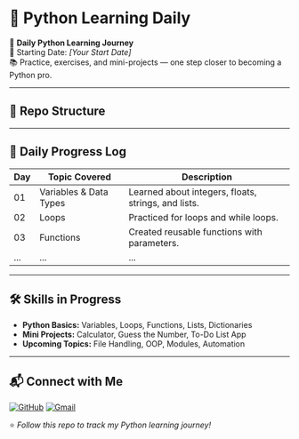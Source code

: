 # 🐍 Python Learning Daily

🚀 **Daily Python Learning Journey**  
📅 Starting Date: *[Your Start Date]*  
📚 Practice, exercises, and mini-projects — one step closer to becoming a Python pro.

---

## 📂 Repo Structure

---

## 📅 Daily Progress Log
| Day  | Topic Covered           | Description                                      |
|------|--------------------------|--------------------------------------------------|
| 01   | Variables & Data Types   | Learned about integers, floats, strings, and lists. |
| 02   | Loops                    | Practiced for loops and while loops.            |
| 03   | Functions                | Created reusable functions with parameters.     |
| ...  | ...                      | ...                                              |

---

## 🛠 Skills in Progress
- **Python Basics:** Variables, Loops, Functions, Lists, Dictionaries
- **Mini Projects:** Calculator, Guess the Number, To-Do List App
- **Upcoming Topics:** File Handling, OOP, Modules, Automation

---

## 📬 Connect with Me
[![GitHub](https://img.shields.io/badge/GitHub-Anees_Ul_Rehman-black?logo=github)](https://github.com/Anees-Ul-Rehman)
[![Gmail](https://img.shields.io/badge/Email-aneesulrehman2025@gmail.com-red?logo=gmail)](mailto:aneesulrehman2025@gmail.com)

⭐ *Follow this repo to track my Python learning journey!*
